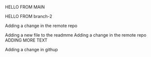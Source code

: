 HELLO FROM MAIN

HELLO FROM branch-2

Adding a change in the remote repo

Adding a new file to the readmme
Adding a change in the remote repo ADDING MORE TEXT

Adding a change in githup
